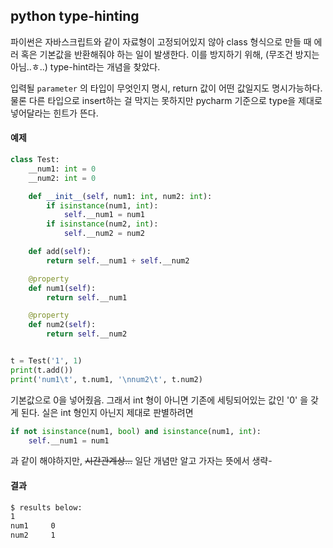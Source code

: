 ## python type-hinting

파이썬은 자바스크립트와 같이 자료형이 고정되어있지 않아 class 형식으로 만들 때 에러 혹은 기본값을 반환해줘야 하는 일이 발생한다. 이를 방지하기 위해, (무조건 방지는 아님..ㅎ..) type-hint라는 개념을 찾았다.



입력될 `parameter` 의 타입이 무엇인지 명시, return 값이 어떤 값일지도 명시가능하다. 물론 다른 타입으로 insert하는 걸 막지는 못하지만 pycharm 기준으로 type을 제대로 넣어달라는 힌트가 뜬다.





#### 예제

```python
class Test:
    __num1: int = 0
    __num2: int = 0

    def __init__(self, num1: int, num2: int):
        if isinstance(num1, int):
            self.__num1 = num1
        if isinstance(num2, int):
            self.__num2 = num2

    def add(self):
        return self.__num1 + self.__num2

    @property
    def num1(self):
        return self.__num1

    @property
    def num2(self):
        return self.__num2


t = Test('1', 1)
print(t.add())
print('num1\t', t.num1, '\nnum2\t', t.num2)

```

기본값으로 0을 넣어줬음. 그래서 int 형이 아니면 기존에 세팅되어있는 값인 '0' 을 갖게 된다. 실은 int 형인지 아닌지 제대로 판별하려면 

```python
if not isinstance(num1, bool) and isinstance(num1, int):
    self.__num1 = num1
```

과 같이 해야하지만, ~~시간관계상...~~ 일단 개념만 알고 가자는 뜻에서 생략-





#### 결과

```bash
$ results below:
1
num1     0
num2     1
```





